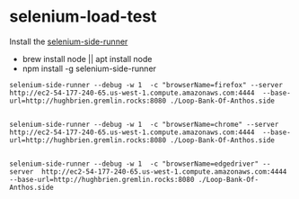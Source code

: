 # selenium-load-test

Install the  [selenium-side-runner](https://www.selenium.dev/selenium-ide/docs/en/introduction/command-line-runner)
 - brew install node || apt install node
 - npm install -g selenium-side-runner

```
selenium-side-runner --debug -w 1  -c "browserName=firefox" --server  http://ec2-54-177-240-65.us-west-1.compute.amazonaws.com:4444  --base-url=http://hughbrien.gremlin.rocks:8080 ./Loop-Bank-Of-Anthos.side 


selenium-side-runner --debug -w 1  -c "browserName=chrome" --server  http://ec2-54-177-240-65.us-west-1.compute.amazonaws.com:4444  --base-url=http://hughbrien.gremlin.rocks:8080 ./Loop-Bank-Of-Anthos.side 


selenium-side-runner --debug -w 1  -c "browserName=edgedriver" --server  http://ec2-54-177-240-65.us-west-1.compute.amazonaws.com:4444  --base-url=http://hughbrien.gremlin.rocks:8080 ./Loop-Bank-Of-Anthos.side 


```
